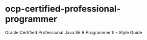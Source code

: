 # ocp-certified-professional-programmer
Oracle Certified Professional Java SE 8 Programmer II - Style Guide
